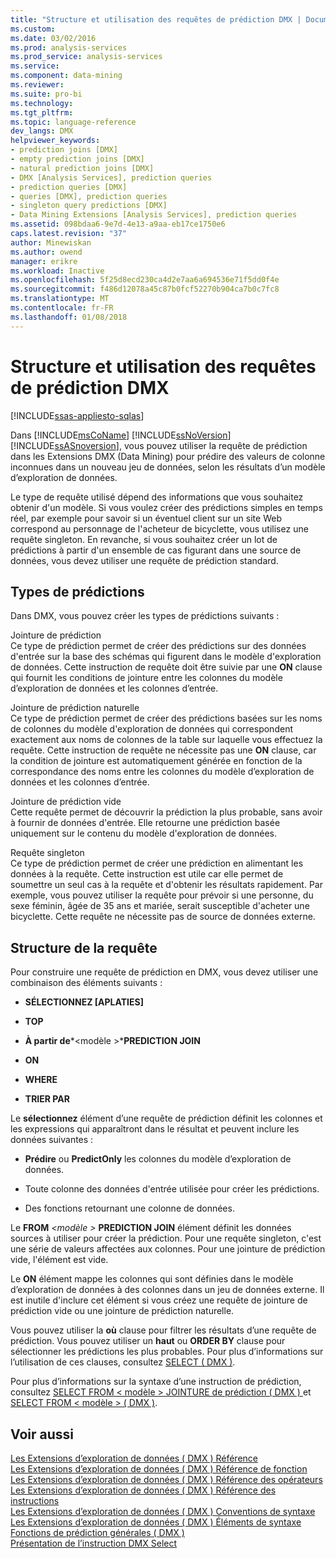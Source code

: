```yaml
---
title: "Structure et utilisation des requêtes de prédiction DMX | Documents Microsoft"
ms.custom: 
ms.date: 03/02/2016
ms.prod: analysis-services
ms.prod_service: analysis-services
ms.service: 
ms.component: data-mining
ms.reviewer: 
ms.suite: pro-bi
ms.technology: 
ms.tgt_pltfrm: 
ms.topic: language-reference
dev_langs: DMX
helpviewer_keywords:
- prediction joins [DMX]
- empty prediction joins [DMX]
- natural prediction joins [DMX]
- DMX [Analysis Services], prediction queries
- prediction queries [DMX]
- queries [DMX], prediction queries
- singleton query predictions [DMX]
- Data Mining Extensions [Analysis Services], prediction queries
ms.assetid: 098bdaa6-9e7d-4e13-a9aa-eb17ce1750e6
caps.latest.revision: "37"
author: Minewiskan
ms.author: owend
manager: erikre
ms.workload: Inactive
ms.openlocfilehash: 5f25d8ecd230ca4d2e7aa6a694536e71f5dd0f4e
ms.sourcegitcommit: f486d12078a45c87b0fcf52270b904ca7b0c7fc8
ms.translationtype: MT
ms.contentlocale: fr-FR
ms.lasthandoff: 01/08/2018
---
```

# <a name="structure-and-usage-of-dmx-prediction-queries"></a>Structure et utilisation des requêtes de prédiction DMX
[!INCLUDE[ssas-appliesto-sqlas](../includes/ssas-appliesto-sqlas.md)]

  Dans [!INCLUDE[msCoName](../includes/msconame-md.md)] [!INCLUDE[ssNoVersion](../includes/ssnoversion-md.md)] [!INCLUDE[ssASnoversion](../includes/ssasnoversion-md.md)], vous pouvez utiliser la requête de prédiction dans les Extensions DMX (Data Mining) pour prédire des valeurs de colonne inconnues dans un nouveau jeu de données, selon les résultats d’un modèle d’exploration de données.  
  
 Le type de requête utilisé dépend des informations que vous souhaitez obtenir d'un modèle. Si vous voulez créer des prédictions simples en temps réel, par exemple pour savoir si un éventuel client sur un site Web correspond au personnage de l'acheteur de bicyclette, vous utilisez une requête singleton. En revanche, si vous souhaitez créer un lot de prédictions à partir d'un ensemble de cas figurant dans une source de données, vous devez utiliser une requête de prédiction standard.  
  
## <a name="prediction-types"></a>Types de prédictions  
 Dans DMX, vous pouvez créer les types de prédictions suivants :  
  
 Jointure de prédiction  
 Ce type de prédiction permet de créer des prédictions sur des données d'entrée sur la base des schémas qui figurent dans le modèle d'exploration de données. Cette instruction de requête doit être suivie par une **ON** clause qui fournit les conditions de jointure entre les colonnes du modèle d’exploration de données et les colonnes d’entrée.  
  
 Jointure de prédiction naturelle  
 Ce type de prédiction permet de créer des prédictions basées sur les noms de colonnes du modèle d'exploration de données qui correspondent exactement aux noms de colonnes de la table sur laquelle vous effectuez la requête. Cette instruction de requête ne nécessite pas une **ON** clause, car la condition de jointure est automatiquement générée en fonction de la correspondance des noms entre les colonnes du modèle d’exploration de données et les colonnes d’entrée.  
  
 Jointure de prédiction vide  
 Cette requête permet de découvrir la prédiction la plus probable, sans avoir à fournir de données d'entrée. Elle retourne une prédiction basée uniquement sur le contenu du modèle d'exploration de données.  
  
 Requête singleton  
 Ce type de prédiction permet de créer une prédiction en alimentant les données à la requête. Cette instruction est utile car elle permet de soumettre un seul cas à la requête et d'obtenir les résultats rapidement. Par exemple, vous pouvez utiliser la requête pour prévoir si une personne, du sexe féminin, âgée de 35 ans et mariée, serait susceptible d'acheter une bicyclette. Cette requête ne nécessite pas de source de données externe.  
  
## <a name="query-structure"></a>Structure de la requête  
 Pour construire une requête de prédiction en DMX, vous devez utiliser une combinaison des éléments suivants :  
  
-   **SÉLECTIONNEZ [APLATIES]**  
  
-   **TOP**  
  
-   **À partir de***\<modèle >***PREDICTION JOIN**   
  
-   **ON**  
  
-   **WHERE**  
  
-   **TRIER PAR**  
  
 Le **sélectionnez** élément d’une requête de prédiction définit les colonnes et les expressions qui apparaîtront dans le résultat et peuvent inclure les données suivantes :  
  
-   **Prédire** ou **PredictOnly** les colonnes du modèle d’exploration de données.  
  
-   Toute colonne des données d'entrée utilisée pour créer les prédictions.  
  
-   Des fonctions retournant une colonne de données.  
  
 Le **FROM**  *\<modèle >* **PREDICTION JOIN** élément définit les données sources à utiliser pour créer la prédiction. Pour une requête singleton, c'est une série de valeurs affectées aux colonnes. Pour une jointure de prédiction vide, l'élément est vide.  
  
 Le **ON** élément mappe les colonnes qui sont définies dans le modèle d’exploration de données à des colonnes dans un jeu de données externe. Il est inutile d'inclure cet élément si vous créez une requête de jointure de prédiction vide ou une jointure de prédiction naturelle.  
  
 Vous pouvez utiliser la **où** clause pour filtrer les résultats d’une requête de prédiction. Vous pouvez utiliser un **haut** ou **ORDER BY** clause pour sélectionner les prédictions les plus probables. Pour plus d’informations sur l’utilisation de ces clauses, consultez [SELECT &#40; DMX &#41;](../dmx/select-dmx.md).  
  
 Pour plus d’informations sur la syntaxe d’une instruction de prédiction, consultez [SELECT FROM &#60; modèle &#62; JOINTURE de prédiction &#40; DMX &#41; ](../dmx/select-from-model-prediction-join-dmx.md) et [SELECT FROM &#60; modèle &#62; &#40; DMX &#41;](../dmx/select-from-model-dmx.md).  
  
## <a name="see-also"></a>Voir aussi  
 [Les Extensions d’exploration de données &#40; DMX &#41; Référence](../dmx/data-mining-extensions-dmx-reference.md)   
 [Les Extensions d’exploration de données &#40; DMX &#41; Référence de fonction](../dmx/data-mining-extensions-dmx-function-reference.md)   
 [Les Extensions d’exploration de données &#40; DMX &#41; Référence des opérateurs](../dmx/data-mining-extensions-dmx-operator-reference.md)   
 [Les Extensions d’exploration de données &#40; DMX &#41; Référence des instructions](../dmx/data-mining-extensions-dmx-statements.md)   
 [Les Extensions d’exploration de données &#40; DMX &#41; Conventions de syntaxe](../dmx/data-mining-extensions-dmx-syntax-conventions.md)   
 [Les Extensions d’exploration de données &#40; DMX &#41; Éléments de syntaxe](../dmx/data-mining-extensions-dmx-syntax-elements.md)   
 [Fonctions de prédiction générales &#40; DMX &#41;](../dmx/general-prediction-functions-dmx.md)   
 [Présentation de l’instruction DMX Select](../dmx/understanding-the-dmx-select-statement.md)  
  
  
